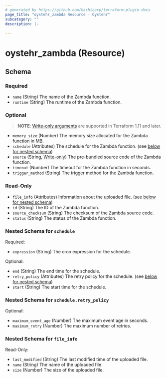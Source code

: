 ```yaml
---
# generated by https://github.com/hashicorp/terraform-plugin-docs
page_title: "oystehr_zambda Resource - Oystehr"
subcategory: ""
description: |-
  
---
```


# oystehr_zambda (Resource)





<!-- schema generated by tfplugindocs -->
## Schema

### Required

- `name` (String) The name of the Zambda function.
- `runtime` (String) The runtime of the Zambda function.

### Optional

> **NOTE**: [Write-only arguments](https://developer.hashicorp.com/terraform/language/resources/ephemeral#write-only-arguments) are supported in Terraform 1.11 and later.

- `memory_size` (Number) The memory size allocated for the Zambda function in MB.
- `schedule` (Attributes) The schedule for the Zambda function. (see [below for nested schema](#nestedatt--schedule))
- `source` (String, [Write-only](https://developer.hashicorp.com/terraform/language/resources/ephemeral#write-only-arguments)) The pre-bundled source code of the Zambda function.
- `timeout` (Number) The timeout for the Zambda function in seconds.
- `trigger_method` (String) The trigger method for the Zambda function.

### Read-Only

- `file_info` (Attributes) Information about the uploaded file. (see [below for nested schema](#nestedatt--file_info))
- `id` (String) The ID of the Zambda function.
- `source_checksum` (String) The checksum of the Zambda source code.
- `status` (String) The status of the Zambda function.

<a id="nestedatt--schedule"></a>
### Nested Schema for `schedule`

Required:

- `expression` (String) The cron expression for the schedule.

Optional:

- `end` (String) The end time for the schedule.
- `retry_policy` (Attributes) The retry policy for the schedule. (see [below for nested schema](#nestedatt--schedule--retry_policy))
- `start` (String) The start time for the schedule.

<a id="nestedatt--schedule--retry_policy"></a>
### Nested Schema for `schedule.retry_policy`

Optional:

- `maximum_event_age` (Number) The maximum event age in seconds.
- `maximum_retry` (Number) The maximum number of retries.



<a id="nestedatt--file_info"></a>
### Nested Schema for `file_info`

Read-Only:

- `last_modified` (String) The last modified time of the uploaded file.
- `name` (String) The name of the uploaded file.
- `size` (Number) The size of the uploaded file.
